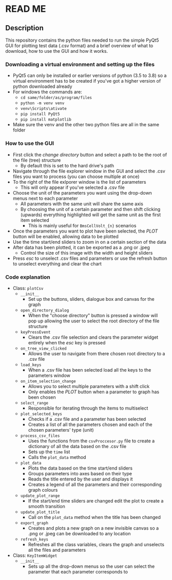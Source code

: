 # READ ME
## Description
This repository contains the python files needed to run the simple PyQt5 GUI for plotting test data (.csv format) and a brief overview of what to download, how to use the GUI and how it works.

### Downloading a virtual environment and setting up the files
* PyQt5 can only be installed or earlier versions of python (3.5 to 3.8) so a virtual environment has to be created if you've got a higher version of python downloaded already
* For windows the commands are:	
	- `cd same/folder/as/program/files`
	- `python -m venv venv`
	- `venv\Scripts\ativate`
	- `pip install PyQt5`
	- `pip install matplotlib`
* Make sure the venv and the other two python files are all in the same folder

### How to use the GUI
* First click the *change directory* button and select a path to be the root of the file (tree) structure
	* By default this is set to the hard drive's path
* Navigate through the file explorer window in the GUI and select the .csv files you want to process (you can choose multiple at once)
* To the right of the file exlporer window is the list of parameters
	* This will only appear if you've selected a .csv file
* Choose the unit of the parameters you want using the drop-down menus next to each parameter
	* All parameters with the same unit will share the same axis
	* By choosing the unit of a certain parameter and then shift clicking (upwards) everything highlighted will get the same unit as the first item selected
		* This is mainly useful for `BmsCellVolt_{n}` scenarios
* Once the parameters you want to plot have been selected, the *PLOT* button will be enabled, allowing data to be plotted
* Use the time start/end sliders to zoom in on a certain section of the data
* After data has been plotted, it can be exported as a .png or .jpeg
	* Control the size of this image with the width and height sliders
* Press *esc* to unselect .csv files and parameters or use the refresh button to unselect everything and clear the chart

### Code explanation

* Class: `plotCsv`
	- `__init__`
		* Set up the buttons, sliders, dialogue box and canvas for the graph
	- `open_directory_dialog`
		* When the "choose directory" button is pressed a window will pop up allowing the user to select the root directory of the file structure
	- `keyPressEvent`
		* Clears the .csv file selection and clears the parameter widget entirely when the  *esc* key is pressed
	- `on_tree_view_clicked`
		* Allows the user to navigate from there chosen root directory to a .csv file
	- `load_keys`
		* When a .csv file has been selected load all the keys to the parameters window 
	- `on_item_selection_change`
		 * Allows you to select multiple parameters with a shift click
		 * Only enables the *PLOT* button when a parameter to graph has been chosen
	- `select_range`
		* Responsible for iterating through the items to multiselect
	- `plot_selected_keys`
		* Checks if a .csv file and a parameter has been selected
		* Creates a list of all the parameters chosen and each of the chosen parameters' type (unit)
	- `process_csv_files`
		* Uses the functions from the `csvProccesor.py` file to create a dictionary of all the data based on the .csv file
		* Sets up the `time` list
		* Calls the `plot_data` method
	- `plot_data`
		* Plots the data based on the time start/end sliders
		* Groups parameters into axes based on their type
		* Reads the title entered by the user and displays it
		* Creates a legend of all the parameters and their corresponding graph colours
	- `update_plot_range`
		* If the start/end time sliders are changed edit the plot to create a smooth transition
	- `update_plot_title`
		* Call on the `plot_data` method when the title has been changed
	- `export_graph`
		* Creates and plots a new graph on a new invisible canvas so a .png or .jpeg can be downloaded to any location
	- `refresh_keys`
		* Refreshes all the class variables, clears the graph and unselects all the files and parameters
* Class: `KeyItemWidget`
	- `__init__`
		* Sets up all the drop-down menus so the user can select the parameter that each parameter corresponds to
	

